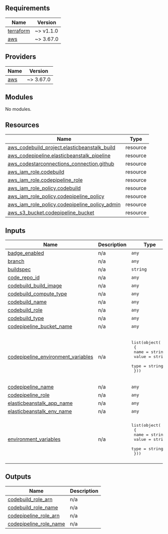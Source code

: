 ## Requirements

| Name | Version |
|------|---------|
| <a name="requirement_terraform"></a> [terraform](#requirement\_terraform) | ~> v1.1.0 |
| <a name="requirement_aws"></a> [aws](#requirement\_aws) | ~> 3.67.0 |

## Providers

| Name | Version |
|------|---------|
| <a name="provider_aws"></a> [aws](#provider\_aws) | ~> 3.67.0 |

## Modules

No modules.

## Resources

| Name | Type |
|------|------|
| [aws_codebuild_project.elasticbeanstalk_build](https://registry.terraform.io/providers/hashicorp/aws/latest/docs/resources/codebuild_project) | resource |
| [aws_codepipeline.elasticbeanstalk_pipeline](https://registry.terraform.io/providers/hashicorp/aws/latest/docs/resources/codepipeline) | resource |
| [aws_codestarconnections_connection.github](https://registry.terraform.io/providers/hashicorp/aws/latest/docs/resources/codestarconnections_connection) | resource |
| [aws_iam_role.codebuild](https://registry.terraform.io/providers/hashicorp/aws/latest/docs/resources/iam_role) | resource |
| [aws_iam_role.codepipeline_role](https://registry.terraform.io/providers/hashicorp/aws/latest/docs/resources/iam_role) | resource |
| [aws_iam_role_policy.codebuild](https://registry.terraform.io/providers/hashicorp/aws/latest/docs/resources/iam_role_policy) | resource |
| [aws_iam_role_policy.codepipeline_policy](https://registry.terraform.io/providers/hashicorp/aws/latest/docs/resources/iam_role_policy) | resource |
| [aws_iam_role_policy.codepipeline_policy_admin](https://registry.terraform.io/providers/hashicorp/aws/latest/docs/resources/iam_role_policy) | resource |
| [aws_s3_bucket.codepipeline_bucket](https://registry.terraform.io/providers/hashicorp/aws/latest/docs/resources/s3_bucket) | resource |

## Inputs

| Name | Description | Type | Default | Required |
|------|-------------|------|---------|:--------:|
| <a name="input_badge_enabled"></a> [badge\_enabled](#input\_badge\_enabled) | n/a | `any` | n/a | yes |
| <a name="input_branch"></a> [branch](#input\_branch) | n/a | `any` | n/a | yes |
| <a name="input_buildspec"></a> [buildspec](#input\_buildspec) | n/a | `string` | `""` | no |
| <a name="input_code_repo_id"></a> [code\_repo\_id](#input\_code\_repo\_id) | n/a | `any` | n/a | yes |
| <a name="input_codebuild_build_image"></a> [codebuild\_build\_image](#input\_codebuild\_build\_image) | n/a | `any` | n/a | yes |
| <a name="input_codebuild_compute_type"></a> [codebuild\_compute\_type](#input\_codebuild\_compute\_type) | n/a | `any` | n/a | yes |
| <a name="input_codebuild_name"></a> [codebuild\_name](#input\_codebuild\_name) | n/a | `any` | n/a | yes |
| <a name="input_codebuild_role"></a> [codebuild\_role](#input\_codebuild\_role) | n/a | `any` | n/a | yes |
| <a name="input_codebuild_type"></a> [codebuild\_type](#input\_codebuild\_type) | n/a | `any` | n/a | yes |
| <a name="input_codepipeline_bucket_name"></a> [codepipeline\_bucket\_name](#input\_codepipeline\_bucket\_name) | n/a | `any` | n/a | yes |
| <a name="input_codepipeline_environment_variables"></a> [codepipeline\_environment\_variables](#input\_codepipeline\_environment\_variables) | n/a | <pre>list(object(<br>    {<br>      name  = string<br>      value = string<br>      type  = string<br>  }))</pre> | <pre>[<br>  {<br>    "name": "CODEPIPELINE_CODEBUILD_ACTIONS_NO_BUILD_ENV_VARS",<br>    "type": "PLAINTEXT",<br>    "value": "TRUE"<br>  }<br>]</pre> | no |
| <a name="input_codepipeline_name"></a> [codepipeline\_name](#input\_codepipeline\_name) | n/a | `any` | n/a | yes |
| <a name="input_codepipeline_role"></a> [codepipeline\_role](#input\_codepipeline\_role) | n/a | `any` | n/a | yes |
| <a name="input_elasticbeanstalk_app_name"></a> [elasticbeanstalk\_app\_name](#input\_elasticbeanstalk\_app\_name) | n/a | `any` | n/a | yes |
| <a name="input_elasticbeanstalk_env_name"></a> [elasticbeanstalk\_env\_name](#input\_elasticbeanstalk\_env\_name) | n/a | `any` | n/a | yes |
| <a name="input_environment_variables"></a> [environment\_variables](#input\_environment\_variables) | n/a | <pre>list(object(<br>    {<br>      name  = string<br>      value = string<br>      type  = string<br>  }))</pre> | <pre>[<br>  {<br>    "name": "NO_BUILD_ENV_VARS",<br>    "type": "PLAINTEXT",<br>    "value": "TRUE"<br>  }<br>]</pre> | no |

## Outputs

| Name | Description |
|------|-------------|
| <a name="output_codebuild_role_arn"></a> [codebuild\_role\_arn](#output\_codebuild\_role\_arn) | n/a |
| <a name="output_codebuild_role_name"></a> [codebuild\_role\_name](#output\_codebuild\_role\_name) | n/a |
| <a name="output_codepipeline_role_arn"></a> [codepipeline\_role\_arn](#output\_codepipeline\_role\_arn) | n/a |
| <a name="output_codepipeline_role_name"></a> [codepipeline\_role\_name](#output\_codepipeline\_role\_name) | n/a |
